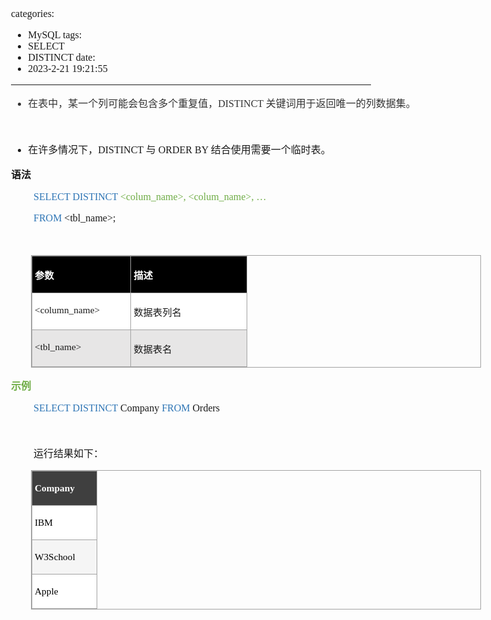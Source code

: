categories:
- MySQL
tags:
- SELECT
- DISTINCT
date:
- 2023-2-21 19:21:55
---

<body lang=zh-CN style='font-family:"Microsoft YaHei UI";font-size:12.0pt'>
<!--StartFragment-->

<div style='direction:ltr;border-width:100%'>

<div style='direction:ltr;margin-top:0in;margin-left:0in;width:7.4958in'>

<div style='direction:ltr;margin-top:0in;margin-left:0in;width:7.4958in'>

<ul type=disc style='direction:ltr;unicode-bidi:embed;margin-top:0in;
 margin-bottom:0in'>
 <li style='margin-top:0;margin-bottom:0;vertical-align:middle;color:#333333'><span
     style='font-family:"Microsoft YaHei UI";font-size:12.0pt'>在表中，某一个列可能会包含多个重复值，</span><span
     style='font-family:"Comic Sans MS";font-size:12.0pt'>DISTINCT </span><span
     style='font-family:"Microsoft YaHei UI";font-size:12.0pt'>关键词用于返回唯一的列数据集。</span></li>
</ul>

<p style='font-family:"Comic Sans MS";font-size:12.0pt' lang=en-US>&nbsp;</p>

<ul type=disc style='direction:ltr;unicode-bidi:embed;margin-top:0in;
 margin-bottom:0in'>
 <li style='margin-top:0;margin-bottom:0;vertical-align:middle'><span
     style='font-family:"Microsoft YaHei UI";font-size:12.0pt'>在许多情况下，</span><span
     style='font-family:"Comic Sans MS";font-size:12.0pt'>DISTINCT </span><span
     style='font-family:"Microsoft YaHei UI";font-size:12.0pt'>与</span><span
     style='font-family:"Comic Sans MS";font-size:12.0pt'> ORDER BY </span><span
     style='font-family:"Microsoft YaHei UI";font-size:12.0pt'>结合使用需要一个临时表。</span></li>
</ul>

<p style='font-family:"Microsoft YaHei UI";font-size:12.0pt'><span
style='font-weight:bold'>语法</span></p>

<p style='margin-left:.375in;font-family:"Comic Sans MS";font-size:
12.0pt'><span style='color:#2E75B5' lang=zh-CN>SELECT DISTINCT </span><span
style='color:#70AD47' lang=en-US>&lt;</span><span style='color:#70AD47'
lang=zh-CN>col</span><span style='color:#70AD47' lang=en-US>um</span><span
style='color:#70AD47' lang=zh-CN>_name</span><span style='color:#70AD47'
lang=en-US>&gt;, &lt;</span><span style='color:#70AD47' lang=zh-CN>col</span><span
style='color:#70AD47' lang=en-US>um</span><span style='color:#70AD47'
lang=zh-CN>_name</span><span style='color:#70AD47' lang=en-US>&gt;, …</span></p>

<p style='margin-left:.375in;font-family:"Comic Sans MS";font-size:
12.0pt'><span style='color:#2E75B5' lang=zh-CN>FROM</span><span lang=en-US>
&lt;tbl_name&gt;</span><span lang=zh-CN>;</span></p>

<p style='margin-left:.375in;font-family:"Comic Sans MS";font-size:
12.0pt'>&nbsp;</p>

<div style='direction:ltr'>

<table border=1 cellpadding=0 cellspacing=0 valign=top style='direction:ltr;
 border-collapse:collapse;border-style:solid;border-color:#A3A3A3;border-width:
 1pt;margin-left:.3333in' title="" summary="">
 <tr>
  <td style='border-style:solid;border-color:#A3A3A3;border-width:1pt;
  background-color:black;vertical-align:top;width:1.5541in;padding:2.0pt 3.0pt 2.0pt 3.0pt'>
  <p style='font-family:"Microsoft YaHei UI";font-size:11.5pt;
  color:white'><span style='font-weight:bold'>参数</span></p>
  </td>
  <td style='border-style:solid;border-color:#A3A3A3;border-width:1pt;
  background-color:black;vertical-align:top;width:1.8368in;padding:2.0pt 3.0pt 2.0pt 3.0pt'>
  <p style='font-size:11.5pt;color:white'><span style='font-weight:
  bold;font-family:"Microsoft YaHei UI"' lang=zh-CN>描述</span><span
  style='font-weight:bold;font-family:"Comic Sans MS"' lang=en-US> </span></p>
  </td>
 </tr>
 <tr>
  <td style='border-style:solid;border-color:#A3A3A3;border-width:1pt;
  background-color:white;vertical-align:top;width:1.5541in;padding:2.0pt 3.0pt 2.0pt 3.0pt'>
  <p style='font-family:"Comic Sans MS";font-size:11.5pt'><span
  lang=en-US>&lt;</span><span lang=zh-CN>column_name</span><span lang=en-US>&gt;</span></p>
  </td>
  <td style='border-style:solid;border-color:#A3A3A3;border-width:1pt;
  background-color:white;vertical-align:top;width:1.8368in;padding:2.0pt 3.0pt 2.0pt 3.0pt'>
  <p style='font-family:"Microsoft YaHei UI";font-size:11.5pt'>数据表列名</p>
  </td>
 </tr>
 <tr>
  <td style='border-style:solid;border-color:#A3A3A3;border-width:1pt;
  background-color:#E7E6E6;vertical-align:top;width:1.5541in;padding:2.0pt 3.0pt 2.0pt 3.0pt'>
  <p style='font-family:"Comic Sans MS";font-size:11.5pt'><span
  lang=en-US>&lt;</span><span lang=zh-CN>tbl_name</span><span lang=en-US>&gt;</span></p>
  </td>
  <td style='border-style:solid;border-color:#A3A3A3;border-width:1pt;
  background-color:#E7E6E6;vertical-align:top;width:1.8368in;padding:2.0pt 3.0pt 2.0pt 3.0pt'>
  <p style='font-family:"Microsoft YaHei UI";font-size:11.5pt'>数据表名</p>
  </td>
 </tr>
</table>

</div>

<p style='font-family:"Microsoft YaHei UI";font-size:12.0pt;
color:#70AD47'><span style='font-weight:bold'>示例</span></p>

<p style='margin-left:.375in;font-family:"Comic Sans MS";font-size:
12.0pt'><span style='color:#2E75B5'>SELECT DISTINCT</span> Company <span
style='color:#2E75B5'>FROM</span> Orders </p>

<p style='margin-left:.375in;font-family:"Comic Sans MS";font-size:
12.0pt'>&nbsp;</p>

<p style='margin-left:.375in;font-family:"Microsoft YaHei UI";
font-size:12.0pt'>运行结果如下：</p>

<div style='direction:ltr'>

<table border=1 cellpadding=0 cellspacing=0 valign=top style='direction:ltr;
 border-collapse:collapse;border-style:solid;border-color:#A3A3A3;border-width:
 1pt;margin-left:.3333in' title="" summary="">
 <tr>
  <td style='border-style:solid;border-color:#A3A3A3;border-width:1pt;
  background-color:#3F3F3F;vertical-align:top;width:.9243in;padding:2.0pt 3.0pt 2.0pt 3.0pt'>
  <p style='font-family:"Comic Sans MS";font-size:11.5pt;color:white'><span
  style='font-weight:bold;background:#3F3F3F'>Company</span></p>
  </td>
 </tr>
 <tr>
  <td style='border-style:solid;border-color:#A3A3A3;border-width:1pt;
  background-color:white;vertical-align:top;width:.9243in;padding:2.0pt 3.0pt 2.0pt 3.0pt'>
  <p style='font-family:"Comic Sans MS";font-size:11.5pt;color:black'><span
  style='background:white'>IBM</span></p>
  </td>
 </tr>
 <tr>
  <td style='border-style:solid;border-color:#A3A3A3;border-width:1pt;
  background-color:whitesmoke;vertical-align:top;width:.9937in;padding:2.0pt 3.0pt 2.0pt 3.0pt'>
  <p style='font-family:"Comic Sans MS";font-size:11.5pt;color:black'><span
  style='background:whitesmoke'>W3School</span></p>
  </td>
 </tr>
 <tr>
  <td style='border-style:solid;border-color:#A3A3A3;border-width:1pt;
  background-color:white;vertical-align:top;width:.9243in;padding:2.0pt 3.0pt 2.0pt 3.0pt'>
  <p style='font-family:"Comic Sans MS";font-size:11.5pt;color:black'><span
  style='background:white'>Apple</span></p>
  </td>
 </tr>
</table>

</div>

</div>

</div>

</div>

<!--EndFragment-->
</body>